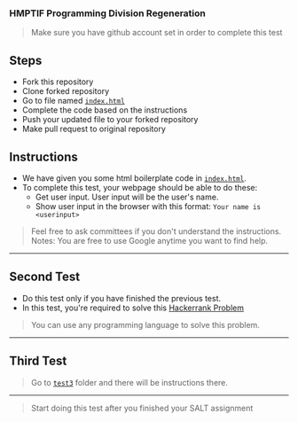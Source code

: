 ### HMPTIF Programming Division Regeneration

> Make sure you have github account set in order to complete this test

## Steps
+ Fork this repository
+ Clone forked repository
+ Go to file named [`index.html`](https://github.com/Sistech-uphmc/ProgDiv-Regen2021/blob/main/index.html)
+ Complete the code based on the instructions
+ Push your updated file to your forked repository
+ Make pull request to original repository

## Instructions
+ We have given you some html boilerplate code in [`index.html`](https://github.com/Sistech-uphmc/ProgDiv-Regen2021/blob/main/index.html).
+ To complete this test, your webpage should be able to do these:
    * Get user input. User input will be the user's name. 
    * Show user input in the browser with this format: `Your name is <userinput>`

> Feel free to ask committees if you don't understand the instructions.
> Notes: You are free to use Google anytime you want to find help.

------------
## Second Test

* Do this test only if you have finished the previous test.
* In this test, you're required to solve this [Hackerrank Problem](https://www.hackerrank.com/challenges/mini-max-sum/problem)

> You can use any programming language to solve this problem.

------------
## Third Test
> Go to [`test3`](https://github.com/Sistech-uphmc/ProgDiv-Regen2021/tree/main/test3) folder and there will be instructions there.

------------
> Start doing this test after you finished your SALT assignment
